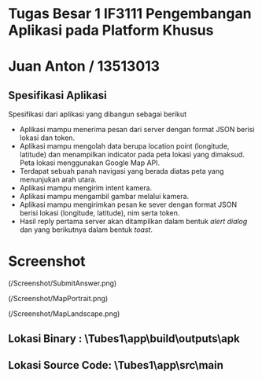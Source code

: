 ﻿# Tugas Besar 1 IF3111 Pengembangan Aplikasi pada Platform Khusus
# Juan Anton / 13513013

## Spesifikasi Aplikasi

Spesifikasi dari aplikasi yang dibangun sebagai berikut

* Aplikasi mampu menerima pesan dari server dengan format JSON berisi lokasi dan token.
* Aplikasi mampu mengolah data berupa location point (longitude, latitude) dan menampilkan indicator pada peta lokasi yang dimaksud. Peta lokasi menggunakan Google Map API.
* Terdapat sebuah panah navigasi yang berada diatas peta yang menunjukan arah utara.
* Aplikasi mampu mengirim intent kamera.
* Aplikasi mampu mengambil gambar melalui kamera. 
* Aplikasi mampu mengirimkan pesan ke sever dengan format JSON berisi lokasi (longitude, latitude), nim serta token. 
* Hasil reply pertama server akan ditampilkan dalam bentuk *alert dialog* dan yang berikutnya dalam bentuk *toast*.

# Screenshot
(/Screenshot/SubmitAnswer.png)

(/Screenshot/MapPortrait.png)

(/Screenshot/MapLandscape.png) 



## Lokasi Binary : \Tubes1\app\build\outputs\apk

## Lokasi Source Code: \Tubes1\app\src\main
